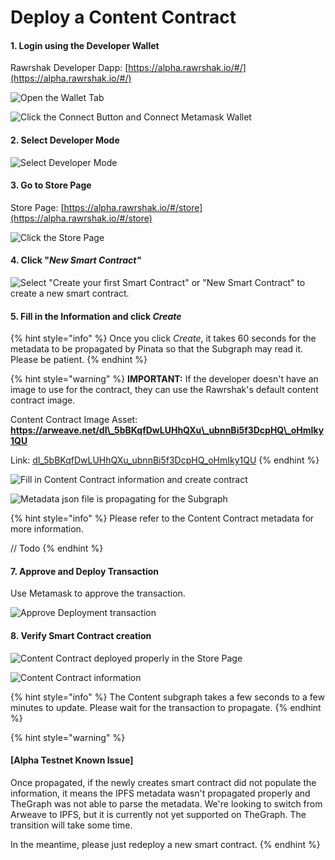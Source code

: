 # Deploy a Content Contract

#### 1. Login using the Developer Wallet

Rawrshak Developer Dapp: [https://alpha.rawrshak.io/#/](https://alpha.rawrshak.io/#/)

![Open the Wallet Tab](<../../../.gitbook/assets/image (21) (1) (1).png>)

![Click the Connect Button and Connect Metamask Wallet](<../../../.gitbook/assets/image (13) (1) (1) (1).png>)

#### 2. Select Developer Mode

![Select Developer Mode](<../../../.gitbook/assets/image (12) (1) (1).png>)

#### 3. Go to Store Page

Store Page: [https://alpha.rawrshak.io/#/store](https://alpha.rawrshak.io/#/store)

![Click the Store Page](<../../../.gitbook/assets/image (25) (1) (1) (1).png>)

#### 4. Click "_New Smart Contract"_

![Select "Create your first Smart Contract" or "New Smart Contract" to create a new smart contract.](<../../../.gitbook/assets/image (2) (1) (1) (1).png>)

#### 5. Fill in the Information and click _Create_

{% hint style="info" %}
Once you click _Create_, it takes 60 seconds for the metadata to be propagated by Pinata so that the Subgraph may read it. Please be patient.&#x20;
{% endhint %}

{% hint style="warning" %}
**IMPORTANT:** If the developer doesn't have an image to use for the contract, they can use the Rawrshak's default content contract image.

Content Contract Image Asset: **https://arweave.net/dI\_5bBKqfDwLUHhQXu\_ubnnBi5f3DcpHQ\_oHmIky1QU**

Link: [dI\_5bBKqfDwLUHhQXu\_ubnnBi5f3DcpHQ\_oHmIky1QU](https://osh7s3asvj6dyc2qpbif537onz44dc4x64g4ur2d7idzrcjs2ucq.arweave.net/dI\_5bBKqfDwLUHhQXu\_ubnnBi5f3DcpHQ\_oHmIky1QU)
{% endhint %}

![Fill in Content Contract information and create contract](<../../../.gitbook/assets/image (16) (1) (1).png>)

![Metadata json file is propagating for the Subgraph](<../../../.gitbook/assets/image (23) (1) (1).png>)

{% hint style="info" %}
Please refer to the Content Contract metadata for more information.

// Todo
{% endhint %}

#### 7. Approve and Deploy Transaction

Use Metamask to approve the transaction.&#x20;

![Approve Deployment transaction](<../../../.gitbook/assets/image (24) (1) (1).png>)

#### 8. Verify Smart Contract creation

![Content Contract deployed properly in the Store Page](<../../../.gitbook/assets/image (5) (1).png>)

![Content Contract information](<../../../.gitbook/assets/image (4) (1) (1) (1).png>)

{% hint style="info" %}
The Content subgraph takes a few seconds to a few minutes to update. Please wait for the transaction to propagate.
{% endhint %}

{% hint style="warning" %}
#### \[Alpha Testnet Known Issue]

Once propagated, if the newly creates smart contract did not populate the information, it means the IPFS metadata wasn't propagated properly and TheGraph was not able to parse the metadata. We're looking to switch from Arweave to IPFS, but it is currently not yet supported on TheGraph. The transition will take some time.

In the meantime, please just redeploy a new smart contract.&#x20;
{% endhint %}
